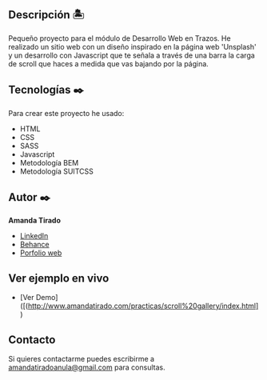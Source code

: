 ## Descripción 🏝

Pequeño proyecto para el módulo de Desarrollo Web en Trazos. He realizado un sitio web con un diseño inspirado en la página web 'Unsplash' y un desarrollo con Javascript que te señala a través de una barra la carga de scroll que haces a medida que vas bajando por la página.

## Tecnologías ✒️
Para crear este proyecto he usado:
* HTML
* CSS
* SASS
* Javascript
* Metodología BEM
* Metodología SUITCSS

## Autor ✒️
**Amanda Tirado**

* [LinkedIn](https://www.linkedin.com/in/XXXXXX)
* [Behance](https://www.behance.net/XXXXXX)
* [Porfolio web](https://XXXXXX.com/)

## Ver ejemplo en vivo 
- [Ver Demo]([(http://www.amandatirado.com/practicas/scroll%20gallery/index.html])


## Contacto
Si quieres contactarme puedes escribirme a amandatiradoanula@gmail.com para consultas.

